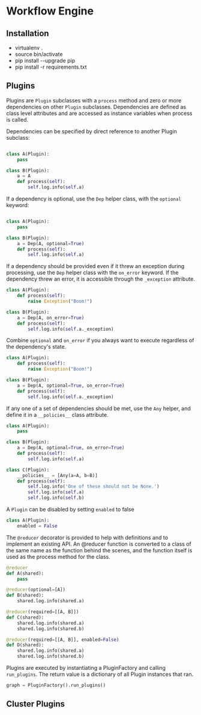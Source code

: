 # Workflow Engine

## Installation
* virtualenv .
* source bin/activate
* pip install --upgrade pip
* pip install -r requirements.txt

## Plugins 
Plugins are `Plugin` subclasses with a `process` method and zero or more dependencies on
other `Plugin` subclasses.  Dependencies are defined as class level attributes and are
accessed as instance variables when process is called.

Dependencies can be specified by direct reference to another Plugin subclass:

```python

class A(Plugin):
    pass

class B(Plugin):
    a = A
    def process(self):
        self.log.info(self.a)
```

If a dependency is optional, use the `Dep` helper class, with the `optional` keyword:

```python

class A(Plugin):
    pass

class B(Plugin):
    a = Dep(A, optional=True)
    def process(self):
        self.log.info(self.a)
```

If a dependency should be provided even if it threw an exception during processing,
use the `Dep` helper class with the `on_error` keyword.  If the dependency threw
an error, it is accessible through the `_exception` attribute.

```python
class A(Plugin):
    def process(self):
        raise Exception("Boom!")

class B(Plugin):
    a = Dep(A, on_error=True)
    def process(self):
        self.log.info(self.a._exception)
```

Combine `optional` and `on_error` if you always want to execute regardless of the dependency's
state.

```python
class A(Plugin):
    def process(self):
        raise Exception("Boom!")

class B(Plugin):
    a = Dep(A, optional=True, on_error=True)
    def process(self):
        self.log.info(self.a._exception)
```

If any one of a set of dependencies should be met, use the `Any` helper,
and define it in a `__policies__` class attribute.

```python
class A(Plugin):
    pass

class B(Plugin):
    a = Dep(A, optional=True, on_error=True)
    def process(self):
        self.log.info(self.a)

class C(Plugin):
    __policies__ = [Any(a=A, b=B)]
    def process(self):
        self.log.info('One of these should not be None.')
        self.log.info(self.a)
        self.log.info(self.b)
```

A `Plugin` can be disabled by setting `enabled` to false

```python
class A(Plugin):
    enabled = False
```


The `@reducer` decorator is provided to help with definitions and
to implement an existing API.  An @reducer function is converted
to a class of the same name as the function behind the scenes, and
the function itself is used as the process method for the class.

```python
@reducer
def A(shared):
    pass

@reducer(optional=[A])
def B(shared):
    shared.log.info(shared.a)

@reducer(required=[[A, B]])
def C(shared):
    shared.log.info(shared.a)
    shared.log.info(shared.b)

@reducer(required=[[A, B]], enabled=False)
def D(shared):
    shared.log.info(shared.a)
    shared.log.info(shared.b)
```

Plugins are executed by instantiating a PluginFactory and calling `run_plugins`.
The return value is a dictionary of all Plugin instances that ran.

```python
graph = PluginFactory().run_plugins()
```

## Cluster Plugins
